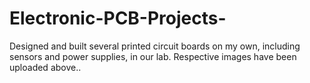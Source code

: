 # Electronic-PCB-Projects-

Designed and built several printed circuit boards on my own, including sensors and power supplies, in our lab. Respective images have been uploaded above..
